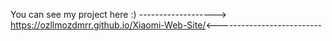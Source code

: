 You can see my project here :) -------------------> https://ozllmozdmrr.github.io/Xiaomi-Web-Site/<--------------------------
